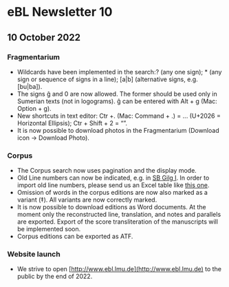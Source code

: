 # eBL Newsletter 10

## 10 October 2022

### Fragmentarium

- Wildcards have been implemented in the search:? (any one sign); \* (any sign
  or sequence of signs in a line); [a|b] (alternative signs, e.g. [bu|ba]).
- The signs ĝ and 0 are now allowed. The former should be used only in Sumerian
  texts (not in logograms). ĝ can be entered with Alt + g (Mac: Option + g).
- New shortcuts in text editor: Ctr +. (Mac: Command + .) = ... (U+2026 =
  Horizontal Ellipsis); Ctr + Shift + 2 = “”.
- It is now possible to download photos in the Fragmentarium (Download icon →
  Download Photo).

### Corpus

- The Corpus search now uses pagination and the display mode.
- Old Line numbers can now be indicated, e.g. in [SB Gilg I](https://www.ebl.lmu.de/corpus/L/1/4/SB/I).
  In order to import old line numbers, please send us an Excel table like
  [this one](https://docs.google.com/spreadsheets/d/1fAFA5YP6Yz3vpUl9R7T94pk3GFrdlsrg5Zo1WSQ_ugI/edit#gid=0).
- Omission of words in the corpus editions are now also marked as a variant (‡).
  All variants are now correctly marked.
- It is now possible to download editions as Word documents. At the moment only
  the reconstructed line, translation, and notes and parallels are exported.
  Export of the score transliteration of the manuscripts will be implemented
  soon.
- Corpus editions can be exported as ATF.

### Website launch

- We strive to open [http://www.ebl.lmu.de](http://www.ebl.lmu.de) to the public
  by the end of 2022.
